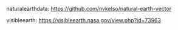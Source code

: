 naturalearthdata: https://github.com/nvkelso/natural-earth-vector

visibleearth: https://visibleearth.nasa.gov/view.php?id=73963
